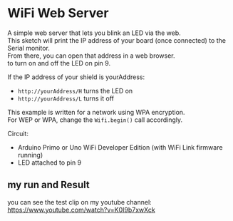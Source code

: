 # WiFi Web Server

 A simple web server that lets you blink an LED via the web.  
 This sketch will print the IP address of your board (once connected) to the Serial monitor.  
 From there, you can open that address in a web browser.  
 to turn on and off the LED on pin 9.  

 If the IP address of your shield is yourAddress:  
 - `http://yourAddress/H` turns the LED on  
 - `http://yourAddress/L` turns it off  

 This example is written for a network using WPA encryption.  
 For WEP or WPA, change the `Wifi.begin()` call accordingly.  

 Circuit:
 * Arduino Primo or Uno WiFi Developer Edition (with WiFi Link firmware running)
 * LED attached to pin 9

## my run and Result

you can see the test clip on my youtube channel:
https://www.youtube.com/watch?v=K0I9b7xwXck
